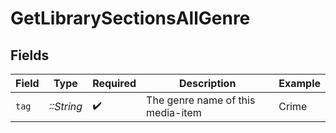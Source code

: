 # GetLibrarySectionsAllGenre


## Fields

| Field                              | Type                               | Required                           | Description                        | Example                            |
| ---------------------------------- | ---------------------------------- | ---------------------------------- | ---------------------------------- | ---------------------------------- |
| `tag`                              | *::String*                         | :heavy_check_mark:                 | The genre name of this media-item<br/> | Crime                              |